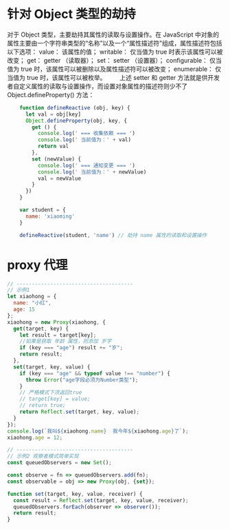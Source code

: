 <!--
 * @Author: tim
 * @Date: 2020-05-07 10:25:09
 * @LastEditors: tim
 * @LastEditTime: 2021-03-18 11:09:33
 * @Description: 
 -->

# 针对 Object 类型的劫持

对于 Object 类型，主要劫持其属性的读取与设置操作。在 JavaScript 中对象的属性主要由一个字符串类型的“名称”以及一个“属性描述符”组成，属性描述符包括以下选项：
value： 该属性的值；
writable： 仅当值为 true 时表示该属性可以被改变；
get： getter （读取器）；
set： setter （设置器）；
configurable： 仅当值为 true 时，该属性可以被删除以及属性描述符可以被改变；
enumerable： 仅当值为 true 时，该属性可以被枚举。
  上述 setter 和 getter 方法就是供开发者自定义属性的读取与设置操作，而设置对象属性的描述符则少不了 Object.defineProperty() 方法：

``` js
    function defineReactive (obj, key) {
      let val = obj[key]
      Object.defineProperty(obj, key, {
        get () {
          console.log(' === 收集依赖 === ')
          console.log(' 当前值为：' + val)
          return val
        },
        set (newValue) {
          console.log(' === 通知变更 === ')
          console.log(' 当前值为：' + newValue)
          val = newValue
        }
      })
    }

    var student = {
      name: 'xiaoming'
    }

    defineReactive(student, 'name') // 劫持 name 属性的读取和设置操作
``` 

# proxy 代理

``` js
// --------------------------------------
// 示例1
let xiaohong = {
  name: "小红",
  age: 15
};
xiaohong = new Proxy(xiaohong, {
  get(target, key) {
    let result = target[key];
    //如果是获取 年龄 属性，则添加 岁字
    if (key === "age") result += "岁";
    return result;
  },
  set(target, key, value) {
    if (key === "age" && typeof value !== "number") {
      throw Error("age字段必须为Number类型");
    }
    // 严格模式下须返回true
    // target[key] = value;
    // return true;  
    return Reflect.set(target, key, value);
  }
});
console.log(`我叫${xiaohong.name}  我今年${xiaohong.age}了`);
xiaohong.age = 12;

// --------------------------------------
// 示例2 观察者模式简单实现
const queuedObservers = new Set();

const observe = fn => queuedObservers.add(fn);
const observable = obj => new Proxy(obj, {set});

function set(target, key, value, receiver) {
  const result = Reflect.set(target, key, value, receiver);
  queuedObservers.forEach(observer => observer());
  return result;
}
```